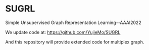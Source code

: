 # SUGRL
Simple Unsupervised Graph Representation Learning--AAAI2022 

We update code at: https://github.com/YujieMo/SUGRL

And this repository will provide extended code for multiplex graph.
